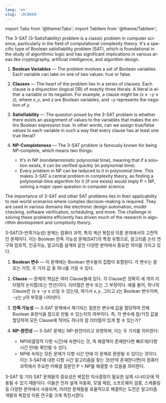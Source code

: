 ```yaml
---
lang: 'en'
slug: '/DCB869'
---
```


import Tabs from '@theme/Tabs';
import TabItem from '@theme/TabItem';

<Tabs groupId='lang' queryString>
<TabItem value='en' label='English 🇺🇸' lang='en-US' default>
<div lang='en-US'>

The 3-SAT (3-Satisfiability) problem is a classic problem in computer science, particularly in the field of computational complexity theory. It's a specific type of Boolean satisfiability problem (SAT), which is foundational in the study of algorithmic logic and has significant implications in various areas like cryptography, artificial intelligence, and algorithm design.

1. **Boolean Variables** — The problem involves a set of Boolean variables. Each variable can take on one of two values: true or false.

2. **Clauses** — The heart of the problem lies in a series of clauses. Each clause is a disjunction (logical OR) of exactly three literals. A literal is either a variable or its negation. For example, a clause might be $(x \lor \neg y \lor z)$, where $x, y,$ and $z$ are Boolean variables, and $\neg y$ represents the negation of $y$.

3. **Satisfiability** — The question posed by the 3-SAT problem is whether there exists an assignment of values to the variables that makes the entire Boolean expression true. In other words, can we assign true/false values to each variable in such a way that every clause has at least one true literal?

4. **NP-Completeness** — The 3-SAT problem is famously known for being NP-complete, which means two things:
   - It's in NP (nondeterministic polynomial time), meaning that if a solution exists, it can be verified quickly (in polynomial time).
   - Every problem in NP can be reduced to it in polynomial time. This makes 3-SAT a central problem in complexity theory, as finding a polynomial-time algorithm for it (if one exists) would imply P = NP, solving a major open question in computer science.

The importance of 3-SAT and other SAT problems lies in their applicability to real-world scenarios where complex decision-making is required. They are used in various domains like electronic design automation, model checking, software verification, scheduling, and more. The challenge in solving these problems efficiently has driven much of the research in algorithm development and complexity theory.

</div>
</TabItem>
<TabItem value='ko' label='한국어 🇰🇷' lang='ko-KR'>
<div lang='ko-KR'>

3-SAT(3-만족가능성) 문제는 컴퓨터 과학, 특히 계산 복잡성 이론 분야에서의 고전적인 문제이다. 이는 Boolean 만족 가능성 문제(SAT)의 특정 유형으로, 알고리즘 논리 연구와 암호학, 인공지능, 알고리즘 설계와 같은 다양한 분야에서 중요한 의미를 가지고 있다.

1. **Boolean 변수** — 이 문제에는 Boolean 변수들의 집합이 포함된다. 각 변수는 참 또는 거짓, 두 가지 값 중 하나를 가질 수 있다.

2. **Clause** — 문제의 핵심은 여러 Clause들에 있다. 각 Clause은 정확히 세 개의 리터럴의 논리합(또는 연산)이다. 리터럴은 변수 또는 그 부정이다. 예를 들어, 하나의 Clause은 $(x \lor \neg y \lor z)$일 수 있는데, 여기서 $x, y,$ 그리고 $z$는 Boolean 변수이며, $\neg y$는 $y$의 부정을 나타낸다.

3. **만족 가능성** — 3-SAT 문제에서 제기되는 질문은 변수에 값을 할당하여 전체 Boolean 표현식을 참으로 만들 수 있는지의 여부이다. 즉, 각 변수에 참/거짓 값을 할당하여 모든 Clause에 적어도 하나의 참 리터럴이 있게 할 수 있는가?

4. **NP-완전성** — 3-SAT 문제는 NP-완전이라고 유명하며, 이는 두 가지를 의미한다:
   - NP(비결정적 다항 시간)에 속한다는 것, 즉 해결책이 존재한다면 빠르게(다항 시간 안에) 확인될 수 있다.
   - NP에 속하는 모든 문제가 다항 시간 안에 이 문제로 환원될 수 있다는 것이다. 이는 3-SAT에 대한 다항 시간 알고리즘을 찾는 것(만약 존재한다면)이 컴퓨터 과학에서 주요한 미해결 질문인 P = NP를 해결할 수 있음을 의미한다.

3-SAT 및 기타 SAT 문제들의 중요성은 복잡한 의사결정이 필요한 실제 시나리오에 적용될 수 있기 때문이다. 이들은 전자 설계 자동화, 모델 체킹, 소프트웨어 검증, 스케줄링 등 다양한 분야에서 사용되며, 이러한 문제들을 효율적으로 해결하는 도전은 알고리즘 개발과 복잡성 이론 연구를 크게 촉진시켰다.

</div>
</TabItem>
</Tabs>
